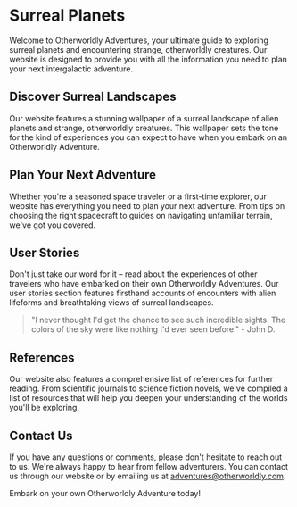 <!--font:Poppins-->

# Surreal Planets

Welcome to Otherworldly Adventures, your ultimate guide to exploring surreal planets and encountering strange, otherworldly creatures. Our website is designed to provide you with all the information you need to plan your next intergalactic adventure.

## Discover Surreal Landscapes

Our website features a stunning wallpaper of a surreal landscape of alien planets and strange, otherworldly creatures. This wallpaper sets the tone for the kind of experiences you can expect to have when you embark on an Otherworldly Adventure.

## Plan Your Next Adventure

Whether you're a seasoned space traveler or a first-time explorer, our website has everything you need to plan your next adventure. From tips on choosing the right spacecraft to guides on navigating unfamiliar terrain, we've got you covered.

## User Stories

Don't just take our word for it – read about the experiences of other travelers who have embarked on their own Otherworldly Adventures. Our user stories section features firsthand accounts of encounters with alien lifeforms and breathtaking views of surreal landscapes.

> "I never thought I'd get the chance to see such incredible sights. The colors of the sky were like nothing I'd ever seen before." - John D.

## References

Our website also features a comprehensive list of references for further reading. From scientific journals to science fiction novels, we've compiled a list of resources that will help you deepen your understanding of the worlds you'll be exploring.

## Contact Us

If you have any questions or comments, please don't hesitate to reach out to us. We're always happy to hear from fellow adventurers. You can contact us through our website or by emailing us at adventures@otherworldly.com.

Embark on your own Otherworldly Adventure today!

<!--

Write me content for website with wallpaper which alt text is:

"A surreal landscape of alien planets and strange, otherworldly creatures."

The name/title of the page should not be 1:1 copy of the alt text but rather a real content of the website which is using this wallpaper.

- Use markdown format 
- Start with heading
- Heading should be short and concise
- The content should look like a real website 
- The website should not be about the wallpaper, wallpaper is just a related background
- Heading should be contain work "wallpaper" or "background"
- Include real sections like references, contact, user stories, etc. use things relevant to the page purpose.
- Feel free to use structure like headings, bullets, numbering, blockquotes, paragraphs, horizontal lines, etc.
- You can use formatting like bold or _italic_
- You can include UTF-8 emojis
- Links should be only #hash anchors (and you can refer to the document itself)
- Do not include images


---


# Otherworldly Adventures: Exploring Surreal Planets

Welcome to Otherworldly Adventures, your ultimate guide to exploring surreal planets and encountering strange, otherworldly creatures. Our website is designed to provide you with all the information you need to plan your next intergalactic adventure.

## Discover Surreal Landscapes

Our website features a stunning wallpaper of a surreal landscape of alien planets and strange, otherworldly creatures. This wallpaper sets the tone for the kind of experiences you can expect to have when you embark on an Otherworldly Adventure.

## Plan Your Next Adventure

Whether you're a seasoned space traveler or a first-time explorer, our website has everything you need to plan your next adventure. From tips on choosing the right spacecraft to guides on navigating unfamiliar terrain, we've got you covered.

## User Stories

Don't just take our word for it – read about the experiences of other travelers who have embarked on their own Otherworldly Adventures. Our user stories section features firsthand accounts of encounters with alien lifeforms and breathtaking views of surreal landscapes.

> "I never thought I'd get the chance to see such incredible sights. The colors of the sky were like nothing I'd ever seen before." - John D.

## References

Our website also features a comprehensive list of references for further reading. From scientific journals to science fiction novels, we've compiled a list of resources that will help you deepen your understanding of the worlds you'll be exploring.

## Contact Us

If you have any questions or comments, please don't hesitate to reach out to us. We're always happy to hear from fellow adventurers. You can contact us through our website or by emailing us at adventures@otherworldly.com.

Embark on your own Otherworldly Adventure today!

-->

